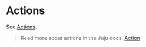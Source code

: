 # Actions

See [Actions](https://charmhub.io/indico/actions).

> Read more about actions in the Juju docs: [Action](https://juju.is/docs/juju/action)
